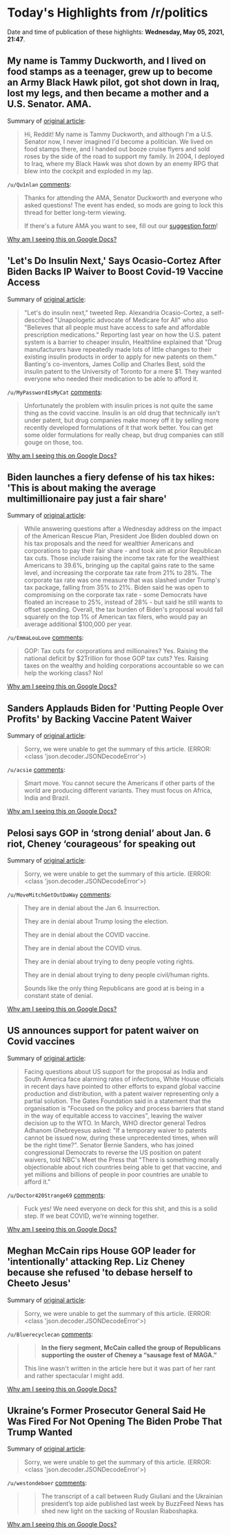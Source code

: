 # Today's Highlights from /r/politics

Date and time of publication of these highlights: **Wednesday, May 05, 2021, 21:47**.

## My name is Tammy Duckworth, and I lived on food stamps as a teenager, grew up to become an Army Black Hawk pilot, got shot down in Iraq, lost my legs, and then became a mother and a U.S. Senator. AMA.

Summary of [original article](https://www.reddit.com/r/politics/comments/n5jeio/my_name_is_tammy_duckworth_and_i_lived_on_food/):

> Hi, Reddit! My name is Tammy Duckworth, and although I'm a U.S. Senator now, I never imagined I'd become a politician. We lived on food stamps there, and I handed out booze cruise flyers and sold roses by the side of the road to support my family. In 2004, I deployed to Iraq, where my Black Hawk was shot down by an enemy RPG that blew into the cockpit and exploded in my lap.

`/u/Qu1nlan` [comments](https://www.reddit.com/r/politics/comments/n5jeio/my_name_is_tammy_duckworth_and_i_lived_on_food/):

> Thanks for attending the AMA, Senator Duckworth and everyone who asked questions! The event has ended, so mods are going to lock this thread for better long-term viewing. 
> 
> 
> If there's a future AMA you want to see, fill out our [suggestion form](https://docs.google.com/forms/u/2/d/e/1FAIpQLSdPb-2CtL2lIsMo9xOvs6sdQGDymyZ29seWyQsNTJy1oxPthw/viewform?usp=sf_link)!

[Why am I seeing this on Google Docs?](https://docs.google.com/document/d/1Dc6We63vOXIZsc0op-Bt4abqkYjXzOigalQqFxmvvbM/edit?usp=sharing)

## 'Let's Do Insulin Next,' Says Ocasio-Cortez After Biden Backs IP Waiver to Boost Covid-19 Vaccine Access

Summary of [original article](https://www.commondreams.org/news/2021/05/05/lets-do-insulin-next-says-ocasio-cortez-after-biden-backs-ip-waiver-boost-covid-19):

> "Let's do insulin next," tweeted Rep. Alexandria Ocasio-Cortez, a self-described "Unapologetic advocate of Medicare for All" who also "Believes that all people must have access to safe and affordable prescription medications." Reporting last year on how the U.S. patent system is a barrier to cheaper insulin, Healthline explained that "Drug manufacturers have repeatedly made lots of little changes to their existing insulin products in order to apply for new patents on them." Banting's co-inventors, James Collip and Charles Best, sold the insulin patent to the University of Toronto for a mere $1. They wanted everyone who needed their medication to be able to afford it.

`/u/MyPasswordIsMyCat` [comments](https://www.reddit.com/r/politics/comments/n5uznb/lets_do_insulin_next_says_ocasiocortez_after/):

> Unfortunately the problem with insulin prices is not quite the same thing as the covid vaccine. Insulin is an old drug that technically isn't under patent, but drug companies make money off it by selling more recently developed formulations of it that work better. You can get some older formulations for really cheap, but drug companies can still gouge on those, too.

[Why am I seeing this on Google Docs?](https://docs.google.com/document/d/1Dc6We63vOXIZsc0op-Bt4abqkYjXzOigalQqFxmvvbM/edit?usp=sharing)

## Biden launches a fiery defense of his tax hikes: 'This is about making the average multimillionaire pay just a fair share'

Summary of [original article](https://www.businessinsider.com/biden-defends-tax-increases-average-multimillionaire-whispered-wealth-infrastructure-2021-5):

> While answering questions after a Wednesday address on the impact of the American Rescue Plan, President Joe Biden doubled down on his tax proposals and the need for wealthier Americans and corporations to pay their fair share - and took aim at prior Republican tax cuts. Those include raising the income tax rate for the wealthiest Americans to 39.6%, bringing up the capital gains rate to the same level, and increasing the corporate tax rate from 21% to 28%. The corporate tax rate was one measure that was slashed under Trump's tax package, falling from 35% to 21%. Biden said he was open to compromising on the corporate tax rate - some Democrats have floated an increase to 25%, instead of 28% - but said he still wants to offset spending. Overall, the tax burden of Biden's proposal would fall squarely on the top 1% of American tax filers, who would pay an average additional $100,000 per year.

`/u/EmmaLouLove` [comments](https://www.reddit.com/r/politics/comments/n5pu3s/biden_launches_a_fiery_defense_of_his_tax_hikes/):

> GOP:  Tax cuts for corporations and millionaires?  Yes.  Raising the national deficit by $2Trillion for those GOP tax cuts?  Yes.  Raising taxes on the wealthy and holding corporations accountable so we can help the working class?  No!

[Why am I seeing this on Google Docs?](https://docs.google.com/document/d/1Dc6We63vOXIZsc0op-Bt4abqkYjXzOigalQqFxmvvbM/edit?usp=sharing)

## Sanders Applauds Biden for 'Putting People Over Profits' by Backing Vaccine Patent Waiver

Summary of [original article](https://www.commondreams.org/news/2021/05/05/sanders-applauds-biden-putting-people-over-profits-backing-vaccine-patent-waiver):

> Sorry, we were unable to get the summary of this article. (ERROR: <class 'json.decoder.JSONDecodeError'>)

`/u/acsie` [comments](https://www.reddit.com/r/politics/comments/n5t38t/sanders_applauds_biden_for_putting_people_over/):

> Smart move.  You cannot secure the Americans if other parts of the world are producing different  variants.   They must focus on Africa, India and Brazil.

[Why am I seeing this on Google Docs?](https://docs.google.com/document/d/1Dc6We63vOXIZsc0op-Bt4abqkYjXzOigalQqFxmvvbM/edit?usp=sharing)

## Pelosi says GOP in ‘strong denial’ about Jan. 6 riot, Cheney ‘courageous’ for speaking out

Summary of [original article](https://www.pbs.org/newshour/show/pelosi-says-gop-in-strong-denial-about-jan-6-riot-cheney-courageous-for-speaking-out):

> Sorry, we were unable to get the summary of this article. (ERROR: <class 'json.decoder.JSONDecodeError'>)

`/u/MoveMitchGetOutDaWay` [comments](https://www.reddit.com/r/politics/comments/n5u3mi/pelosi_says_gop_in_strong_denial_about_jan_6_riot/):

> They are in denial about the Jan 6. Insurrection.
> 
> They are in denial about Trump losing the election.
> 
> They are in denial about the COVID vaccine.
> 
> They are in denial about the COVID virus.
> 
> They are in denial about trying to deny people voting rights.
> 
> They are in denial about trying to deny people civil/human rights.
> 
> Sounds like the only thing Republicans are good at is being in a constant state of denial.

[Why am I seeing this on Google Docs?](https://docs.google.com/document/d/1Dc6We63vOXIZsc0op-Bt4abqkYjXzOigalQqFxmvvbM/edit?usp=sharing)

## US announces support for patent waiver on Covid vaccines

Summary of [original article](https://www.independent.co.uk/news/world/americas/us-politics/biden-covid-vaccine-patent-waiver-b1842731.html):

> Facing questions about US support for the proposal as India and South America face alarming rates of infections, White House officials in recent days have pointed to other efforts to expand global vaccine production and distribution, with a patent waiver representing only a partial solution. The Gates Foundation said in a statement that the organisation is "Focused on the policy and process barriers that stand in the way of equitable access to vaccines", leaving the waiver decision up to the WTO. In March, WHO director general Tedros Adhanom Ghebreyesus asked: "If a temporary waiver to patents cannot be issued now, during these unprecedented times, when will be the right time?". Senator Bernie Sanders, who has joined congressional Democrats to reverse the US position on patent waivers, told NBC's Meet the Press that "There is something morally objectionable about rich countries being able to get that vaccine, and yet millions and billions of people in poor countries are unable to afford it."

`/u/Doctor420Strange69` [comments](https://www.reddit.com/r/politics/comments/n5oc31/us_announces_support_for_patent_waiver_on_covid/):

> Fuck yes! We need everyone on deck for this shit, and this is a solid step. If we beat COVID, we’re winning together.

[Why am I seeing this on Google Docs?](https://docs.google.com/document/d/1Dc6We63vOXIZsc0op-Bt4abqkYjXzOigalQqFxmvvbM/edit?usp=sharing)

## Meghan McCain rips House GOP leader for 'intentionally' attacking Rep. Liz Cheney because she refused 'to debase herself to Cheeto Jesus'

Summary of [original article](https://www.businessinsider.com/watch-meghan-mccain-kevin-mccarthy-liz-cheney-cheeto-jesus-video-2021-5):

> Sorry, we were unable to get the summary of this article. (ERROR: <class 'json.decoder.JSONDecodeError'>)

`/u/Bluerecyclecan` [comments](https://www.reddit.com/r/politics/comments/n5rl0x/meghan_mccain_rips_house_gop_leader_for/):

> >**In the fiery segment, McCain called the group of Republicans supporting the ouster of Cheney a “sausage fest of MAGA.”**
> 
> This line wasn't written in the article here but it was part of her rant and rather spectacular I might add.

[Why am I seeing this on Google Docs?](https://docs.google.com/document/d/1Dc6We63vOXIZsc0op-Bt4abqkYjXzOigalQqFxmvvbM/edit?usp=sharing)

## Ukraine’s Former Prosecutor General Said He Was Fired For Not Opening The Biden Probe That Trump Wanted

Summary of [original article](https://www.buzzfeednews.com/article/christopherm51/ukraine-prosecutor-fired-biden-investigation-giuliani):

> Sorry, we were unable to get the summary of this article. (ERROR: <class 'json.decoder.JSONDecodeError'>)

`/u/westondeboer` [comments](https://www.reddit.com/r/politics/comments/n5n8s8/ukraines_former_prosecutor_general_said_he_was/):

> > The transcript of a call between Rudy Giuliani and the Ukrainian president’s top aide published last week by BuzzFeed News has shed new light on the sacking of Rouslan Riaboshapka.

[Why am I seeing this on Google Docs?](https://docs.google.com/document/d/1Dc6We63vOXIZsc0op-Bt4abqkYjXzOigalQqFxmvvbM/edit?usp=sharing)

